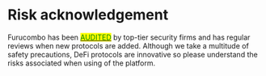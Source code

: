 # Risk acknowledgement

Furucombo has been [<mark style="color:green;">AUDITED</mark>](https://docs.furucombo.app/audit) by top-tier security firms and has regular reviews when new protocols are added. Although we take a multitude of safety precautions, DeFi protocols are innovative so please understand the risks associated when using of the platform.

